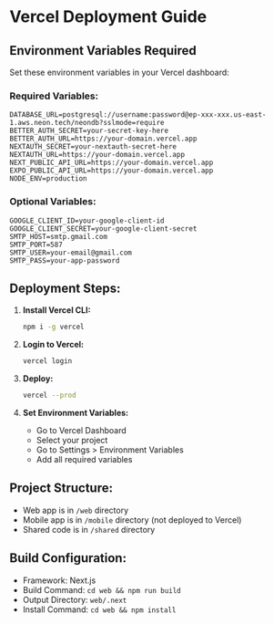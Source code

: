 # Vercel Deployment Guide

## Environment Variables Required

Set these environment variables in your Vercel dashboard:

### Required Variables:
```
DATABASE_URL=postgresql://username:password@ep-xxx-xxx.us-east-1.aws.neon.tech/neondb?sslmode=require
BETTER_AUTH_SECRET=your-secret-key-here
BETTER_AUTH_URL=https://your-domain.vercel.app
NEXTAUTH_SECRET=your-nextauth-secret-here
NEXTAUTH_URL=https://your-domain.vercel.app
NEXT_PUBLIC_API_URL=https://your-domain.vercel.app
EXPO_PUBLIC_API_URL=https://your-domain.vercel.app
NODE_ENV=production
```

### Optional Variables:
```
GOOGLE_CLIENT_ID=your-google-client-id
GOOGLE_CLIENT_SECRET=your-google-client-secret
SMTP_HOST=smtp.gmail.com
SMTP_PORT=587
SMTP_USER=your-email@gmail.com
SMTP_PASS=your-app-password
```

## Deployment Steps:

1. **Install Vercel CLI:**
   ```bash
   npm i -g vercel
   ```

2. **Login to Vercel:**
   ```bash
   vercel login
   ```

3. **Deploy:**
   ```bash
   vercel --prod
   ```

4. **Set Environment Variables:**
   - Go to Vercel Dashboard
   - Select your project
   - Go to Settings > Environment Variables
   - Add all required variables

## Project Structure:
- Web app is in `/web` directory
- Mobile app is in `/mobile` directory (not deployed to Vercel)
- Shared code is in `/shared` directory

## Build Configuration:
- Framework: Next.js
- Build Command: `cd web && npm run build`
- Output Directory: `web/.next`
- Install Command: `cd web && npm install`
